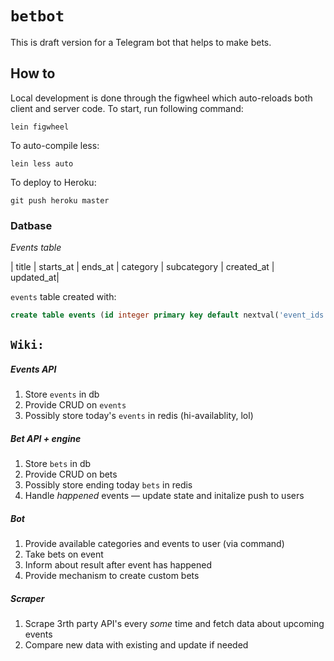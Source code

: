 # `betbot`

This is draft version for a Telegram bot that helps to make bets.

## How to

Local development is done through the figwheel which
auto-reloads both client and server code.
To start, run following command:

    lein figwheel

To auto-compile less:

    lein less auto

To deploy to Heroku:

    git push heroku master


### Datbase

*Events table*

| title | starts_at | ends_at | category | subcategory | created_at | updated_at|

`events` table created with:

```sql
create table events (id integer primary key default nextval('event_ids'), title varchar(64), starts_at timestamptz, ends_at timestamptz, category varchar(64), subcategory varchar(64), created_at timestamptz, updated_at timestamptz);
```

## `Wiki:`

##### Events API

1. Store `events` in db
1. Provide CRUD on `events`
1. Possibly store today's `events` in redis (hi-availablity, lol)

##### Bet API + engine

1. Store `bets` in db
1. Provide CRUD on bets
1. Possibly store ending today `bets` in redis
1. Handle *happened* events — update state and initalize push to users

##### Bot

1. Provide available categories and events to user (via command)
1. Take bets on event
1. Inform about result after event has happened
1. Provide mechanism to create custom bets

##### Scraper

1. Scrape 3rth party API's every *some* time and fetch data about upcoming events
1. Compare new data with existing and update if needed

